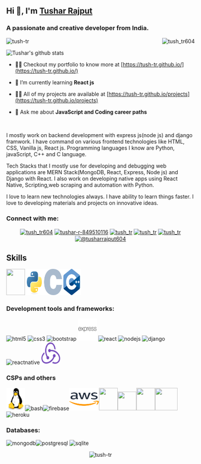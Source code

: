<h2>Hi 👋, I'm <a href="https://tush-tr.github.io/"> Tushar Rajput</a></h2>
<h3>A passionate and creative developer from India.</h3>
<p><img src="https://komarev.com/ghpvc/?username=tush-tr&label=Profile%20views&color=0e75b6&style=flat" alt="tush-tr" width="100" /><a href="https://twitter.com/tush_tr604" target="blank"><img align="right" src="https://img.shields.io/twitter/follow/tush_tr604?logo=twitter&style=flat" alt="tush_tr604" /></a></p>
<!-- for-the-badge -->

![Tushar's github stats](https://github-readme-stats.vercel.app/api?username=tush-tr&hide=issues&show_icons=true&theme=onedark)
<br>
<p>

- 👨‍💻 Checkout my portfolio to know more at [https://tush-tr.github.io/](https://tush-tr.github.io/)

- 🌱 I’m currently learning **React js**

- 👨‍💻 All of my projects are available at [https://tush-tr.github.io/projects](https://tush-tr.github.io/projects)

- 💬 Ask me about **JavaScript and Coding career paths**

</p>
<br>
<!-- Information -->
<p>
I mostly work on backend development with express js(node js) and django framwork. I have command on various frontend technologies like HTML, CSS, Vanilla js, React js.
Programming languages I know are Python, javaScript, C++ and C language.
</p>
<p>
Tech Stacks that I mostly use for developing and debugging web applications are MERN Stack(MongoDB, React, Express, Node js) and Django with React. I also work on developing native apps using React Native, Scripting,web scraping and automation with Python.
</p>
<p>
I love to learn new technologies always. I have ability to learn things faster. I love to developing materials and projects on innovative ideas.</p>


<h3 align="left">Connect with me:</h3>
<p align="center">
<a href="https://twitter.com/tush_tr604" target="blank"><img align="center" src="https://cdn.jsdelivr.net/npm/simple-icons@3.0.1/icons/twitter.svg" alt="tush_tr604" height="30" width="40" /></a>
<a href="https://linkedin.com/in/tushar-r-849510116" target="blank"><img align="center" src="https://cdn.jsdelivr.net/npm/simple-icons@3.0.1/icons/linkedin.svg" alt="tushar-r-849510116" height="30" width="40" /></a>
<a href="https://instagram.com/tush_tr" target="blank"><img align="center" src="https://cdn.jsdelivr.net/npm/simple-icons@3.0.1/icons/instagram.svg" alt="tush_tr" height="30" width="40" /></a>
<a href="https://www.hackerrank.com/tush_tr" target="blank"><img align="center" src="https://cdn.jsdelivr.net/npm/simple-icons@3.0.1/icons/hackerrank.svg" alt="tush_tr" height="30" width="40" /></a>
<a href="https://www.leetcode.com/tush_tr" target="blank"><img align="center" src="https://cdn.jsdelivr.net/npm/simple-icons@3.0.1/icons/leetcode.svg" alt="tush_tr" height="30" width="40" /></a>
<a href="https://www.hackerearth.com/@tusharrajput604" target="blank"><img align="center" src="https://cdn.jsdelivr.net/npm/simple-icons@3.0.1/icons/hackerearth.svg" alt="@tusharrajput604" height="30" width="40" /></a>
</p>

<h2>Skills</h2>
<p> 
<img src="https://github.com/tush-tr/tush-tr/blob/master/res/js.gif" height="70" width="50" ><img src="https://raw.githubusercontent.com/devicons/devicon/master/icons/python/python-original.svg" alt="python" width="50" height="70"/><img src="https://raw.githubusercontent.com/devicons/devicon/master/icons/c/c-original.svg" alt="c" width="50" height="70"/><img src="https://raw.githubusercontent.com/devicons/devicon/master/icons/cplusplus/cplusplus-original.svg" alt="cplusplus" width="50" height="70"/> 
</p>
<!-- ___________________________________________________________________________ -->
<h3>Development tools and frameworks:</h3>
<p>
<img src="https://github.com/tush-tr/tush-tr/blob/master/res/html.gif" alt="html5" width="50" height="60"/> 
<img src="https://github.com/tush-tr/tush-tr/blob/master/res/css.gif" alt="css3" width="50" height="60"/>
<img src="https://github.com/tush-tr/tush-tr/blob/master/res/bootstrap.gif" alt="bootstrap" width="50" height="60"/> 

<img src="https://raw.githubusercontent.com/devicons/devicon/master/icons/express/express-original-wordmark.svg" alt="express" width="50" height="60"/>
<img src="https://github.com/tush-tr/tush-tr/blob/master/res/react.gif" alt="react" width="50" height="60"/>
<img src="https://github.com/tush-tr/tush-tr/blob/master/res/node.gif" alt="nodejs" width="50" height="60"/>
<img src="https://github.com/tush-tr/tush-tr/blob/master/res/django.png" alt="django" width="50" height="60"/>

<img src="https://reactnative.dev/img/header_logo.svg" alt="reactnative" width="50" height="60"/>
<img src="https://raw.githubusercontent.com/devicons/devicon/master/icons/redux/redux-original.svg" alt="redux" width="50" height="60"/>

</p>
<!-- ______________________________________________________________________ -->
<h3>CSPs and others</h3>
<p>
<img src="https://raw.githubusercontent.com/devicons/devicon/master/icons/linux/linux-original.svg" alt="linux" width="50" height="60"/><img src="https://www.vectorlogo.zone/logos/gnu_bash/gnu_bash-icon.svg" alt="bash" width="50" height="60"/><img src="https://www.vectorlogo.zone/logos/firebase/firebase-icon.svg" alt="firebase" width="50" height="60"/><img src="https://raw.githubusercontent.com/devicons/devicon/master/icons/amazonwebservices/amazonwebservices-original-wordmark.svg" alt="aws" width="80" height="60"/><img src="https://github.com/tush-tr/tush-tr/blob/master/res/do.gif" width="50" height="60" ><img src="https://github.com/tush-tr/tush-tr/blob/master/res/docker.gif" width="50" height="50" ><img src="https://github.com/tush-tr/tush-tr/blob/master/res/k8s.gif" width="50" height="60" ><img src="https://github.com/tush-tr/tush-tr/blob/master/res/Gir.gif" width="60" height="60" ><img src="https://www.vectorlogo.zone/logos/heroku/heroku-icon.svg" alt="heroku" width="50" height="60"/>
</p>
<h3>Databases:</h3>
<p>
<img src="https://github.com/tush-tr/tush-tr/blob/master/res/mongo.gif" alt="mongodb" width="50" height="60"/><img src="https://github.com/tush-tr/tush-tr/blob/master/res/postgresql.gif" alt="postgresql" width="50" height="60"/> 
<img src="https://www.vectorlogo.zone/logos/sqlite/sqlite-icon.svg" alt="sqlite" width="50" height="60"/></p>


<p align="center">
<img src="https://github-readme-stats.vercel.app/api/top-langs?username=tush-tr&show_icons=true&locale=en&layout=compact&theme=onedark" alt="tush-tr">

</p>
